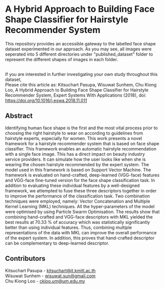 # A Hybrid Approach to Building Face Shape Classifier for Hairstyle Recommender System
This repository provides an accessible gateway to the labelled face shape dataset experimented in our approach. As you may see, all images were seperated into 5 different directories under "published_dataset" folder to represent the different shapes of images in each folder. <br/><br/>

If you are interested in further investigating your own study throughout this dataset, <br/>
Please cite this article as: Kitsuchart Pasupa, Wisuwat Sunhem, Chu Kiong Loo, A Hybrid Approach to
Building Face Shape Classifier for Hairstyle Recommender System, Expert Systems With Applications
(2018), doi: https://doi.org/10.1016/j.eswa.2018.11.011

## Abstract
Identifying human face shape is the first and the most vital process prior to choosing the right hairstyle to wear on according to guidelines from hairstyle experts, especially for women. This work presents a novel framework for a hairstyle recommender system that is based on face shape classifier. This framework enables an automatic hairstyle recommendation with a single face image. This has a direct impact on beauty industry service providers. It can simulate how the user looks like when she is wearing the chosen hairstyle recommended by the expert system. The model used in this framework is based on Support Vector Machine. The framework is evaluated on hand-crafted, deep-learned (VGG-face) features and VGG-face fine-tuned version for the face shape classification task. In addition to evaluating these individual features by a well-designed framework, we attempted to fuse these three descriptors together in order to improve the performance of the classification task. Two combination techniques were employed, namely: Vector Concatenation and Multiple Kernel Learning (MKL) techniques. All the hyper-parameters of the model were optimised by using Particle Swarm Optimisation. The results show that combining hand-crafted and VGG-face descriptors with MKL yielded the best results at 70.33 % of accuracy which was statistically significantly better than using individual features. Thus, combining multiple representations of the data with MKL can improve the overall performance of the expert system. In addition, this proves that hand-crafted descriptor can be complementary to deep-learned descriptor.

## Contributors
Kitsuchart Pasupa - kitsuchart@it.kmitl.ac.th <br/>
Wisuwat Sunhem - wisuwat.sun@gmail.com <br/>
Chu Kiong Loo - ckloo.um@um.edu.my <br/>


